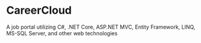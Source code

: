 # CareerCloud
A job portal utilizing C#, .NET Core, ASP.NET MVC,  Entity Framework, LINQ,  MS-SQL Server, and other web technologies
